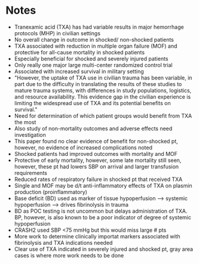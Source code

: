# Notes

- Tranexamic acid (TXA) has had variable results in major hemorrhage protocols (MHP) in civilian settings
- No overall change in outcome in shocked/ non-shocked patients
- TXA associated with reduction in multiple organ failure (MOF) and protective for all-cause mortality in shocked patients
- Especially beneficial for shocked and severely injured patients
- Only really one major large multi-center randomized control trial
- Associated with increased survival in military setting
- "However, the uptake of TXA use in civilian trauma has been variable, in part due to the difficulty in translating the results of these studies to mature trauma systems, with differences in study populations, logistics, and resource availability. This evidence gap in the civilian experience is limiting the widespread use of TXA and its potential benefits on
survival."
- Need for determination of which patient groups would benefit from TXA the most
- Also study of non-mortality outcomes and adverse effects need investigation
- This paper found no clear evidence of benefit for non-shocked pt, however, no evidence of increased complications noted
- Shocked patients had improved outcomes with mortality and MOF
- Protective of early mortality, however, some late mortality still seen, however, these pt had lowers SBP on arrival and larger transfusion requirements
- Reduced rates of respiratory failure in shocked pt that received TXA
- Single and MOF may be d/t anti-inflammatory effects of TXA on plasmin production (proinflammatory)
- Base deficit (BD) used as marker of tissue hypoperfusion --> systemic hypoperfusion --> drives fibrinolysis in trauma
- BD as POC testing is not uncommon but delays administration of TXA. BP, however, is also known to be a poor indicator of degree of systemic hypoperfusion
- CRASH2 used SBP <75 mmHg but this would miss large # pts
- More work to determine clinically importat markers associated with fibrinolysis and TXA indications needed
- Clear use of TXA indicated in severely injured and shocked pt, gray area cases is where more work needs to be done